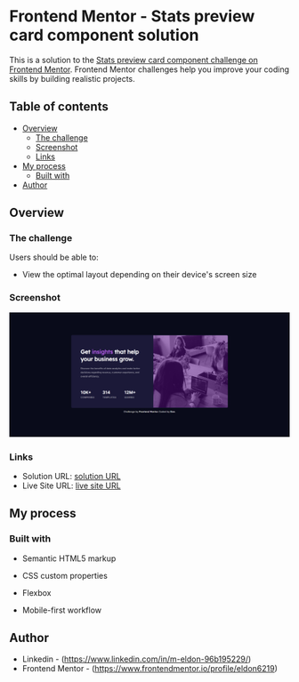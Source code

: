 # Frontend Mentor - Stats preview card component solution

This is a solution to the [Stats preview card component challenge on Frontend Mentor](https://www.frontendmentor.io/challenges/stats-preview-card-component-8JqbgoU62). Frontend Mentor challenges help you improve your coding skills by building realistic projects. 

## Table of contents

- [Overview](#overview)
  - [The challenge](#the-challenge)
  - [Screenshot](#screenshot)
  - [Links](#links)
- [My process](#my-process)
  - [Built with](#built-with)
- [Author](#author)



## Overview

### The challenge

Users should be able to:

- View the optimal layout depending on their device's screen size

### Screenshot

![](./stats.png)

### Links

- Solution URL: [ solution URL ](https://github.com/eldon6219/stats-preview-card-component-using-html-and-css)
- Live Site URL: [ live site URL ](https://eldon6219.github.io/stats-preview-card-component-using-html-and-css/)

## My process

### Built with

- Semantic HTML5 markup
- CSS custom properties
- Flexbox

- Mobile-first workflow


## Author

- Linkedin - (https://www.linkedin.com/in/m-eldon-96b195229/)
- Frontend Mentor - (https://www.frontendmentor.io/profile/eldon6219)

